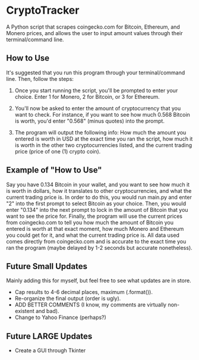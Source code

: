 # CryptoTracker
A Python script that scrapes coingecko.com for Bitcoin, Ethereum, and Monero prices, and allows the user to input amount values through their terminal/command line.


## How to Use
It's suggested that you run this program through your terminal/command line. Then, follow the steps:

1. Once you start running the script, you'll be prompted to enter your choice. Enter 1 for Monero, 2 for Bitcoin, or 3 for Ethereum.

2. You'll now be asked to enter the amount of cryptocurrency that you want to check. For instance, if you want to see how much 0.568 Bitcoin is worth, you'd enter "0.568" (minus quotes) into the prompt.

3. The program will output the following info: How much the amount you entered is worth in USD at the exact time you ran the script, how much it is worth in the other two cryptocurrencies listed, and the current trading price (price of one (1) crypto coin).


## Example of "How to Use"
Say you have 0.134 Bitcoin in your wallet, and you want to see how much it is worth in dollars, how it translates to other cryptocurrencies, and what the current trading price is. In order to do this, you would run main.py and enter "2" into the first prompt to select Bitcoin as your choice. Then, you would enter "0.134" into the next prompt to lock in the amount of Bitcoin that you want to see the price for. Finally, the program will use the current prices from coingecko.com to tell you how much the amount of Bitcoin you entered is worth at that exact moment, how much Monero and Ethereum you could get for it, and what the current trading price is. All data used comes directly from coingecko.com and is accurate to the exact time you ran the program (maybe delayed by 1-2 seconds but accurate nonetheless).


## Future Small Updates
Mainly adding this for myself, but feel free to see what updates are in store.

- Cap results to 4-6 decimal places, maximum (.format()).
- Re-organize the final output (order is ugly).
- ADD BETTER COMMENTS (I know, my comments are virtually non-existent and bad).
- Change to Yahoo Finance (perhaps?)

## Future LARGE Updates
- Create a GUI through Tkinter
